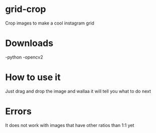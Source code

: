 # grid-crop
Crop images to make a cool instagram grid 

# Downloads
-python 
-opencv2 


# How to use it 

Just drag and drop the image and wallaa it will tell you what to do next 


# Errors 
It does not work with images that have other ratios than 1:1 yet 
